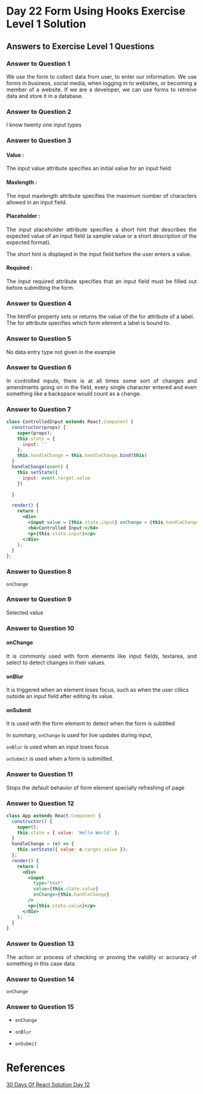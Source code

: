 # Day 22 Form Using Hooks Exercise Level 1 Solution
## Answers to Exercise Level 1 Questions
### Answer to Question 1
<p align="justify">We use the form to collect data from user, to enter our information. We use forms in business, social media, when logging in to websites, or becoming a member of a website. If we are a developer, we can use forms to retreive data and store it in a database.</p>

### Answer to Question 2
<p align="justify">I know twenty one input types</p>

### Answer to Question 3
<h4><b>Value :</b></h4>
<p align="justify">The input value attribute specifies an initial value for an input field:</p>

<h4><b>Maxlength :</b></h4>
<p align="justify">The input maxlength attribute specifies the maximum number of characters allowed in an input field.</p>

<h4><b>Placeholder :</b></h4>
<p align="justify">The input placeholder attribute specifies a short hint that describes the expected value of an input field (a sample value or a short description of the expected format).</p>

<p align="justify">The short hint is displayed in the input field before the user enters a value.</p>


<h4><b>Required :</b></h4>
<p align="justify">The input required attribute specifies that an input field must be filled out before submitting the form.</p>

### Answer to Question 4
<p align="justify">The htmlFor property sets or returns the value of the for attribute of a label. <br>The for attribute specifies which form element a label is bound to.</p>

### Answer to Question 5
<p align="justify">No data entry type not given in the example</p>

### Answer to Question 6
<p align="justify">In controlled inputs, there is at all times some sort of changes and amendments going on in the field, every single character entered and even something like a backspace would count as a change.</p>

### Answer to Question 7
```jsx
class ControlledInput extends React.Component {
  constructor(props) {
    super(props);
    this.state = {
      input: ''
    };
    this.handleChange = this.handleChange.bind(this)
  }
  handleChange(event) {
    this.setState({
      input: event.target.value
    })

  }

  render() {
    return (
      <div>
        <input value = {this.state.input} onChange = {this.handleChange}></input>
        <h4>Controlled Input:</h4>
        <p>{this.state.input}</p>
      </div>
    );
  }
};
```

### Answer to Question 8
`onChange`

### Answer to Question 9
<p align="justify">Selected value</p>

### Answer to Question 10

<h4><b>onChange</b></h4>
<p align="justify">It is commonly used with form elements like input fields, textarea, and select to detect changes in their values.</p>

<h4><b>onBlur</b></h4>
<p>It is triggered when an element loses focus, such as when the user clikcs outside an input field after editing its value.</p>

<h4><b>onSubmit</b></h4>
<p>It is used with the form element to detect when the form is subtitled<br>

In summary, <code>onChange</code> is used for live updates during input, <br>

<code>onBlur</code> is used when an input loses focus

<code>onSubmit</code> is used when a form is submitted.

### Answer to Question 11
<p align="justify"> Stops the default behavior of form element specially refreshing of page </p>

### Answer to Question 12
```jsx
class App extends React.Component {
  constructor() {
    super();
    this.state = { value: 'Hello World' };
  }
  handleChange = (e) => {
    this.setState({ value: e.target.value });
  };
  render() {
    return (
      <div>
        <input
          type="text"
          value={this.state.value}
          onChange={this.handleChange}
        />
        <p>{this.state.value}</p>
      </div>
    );
  }
}
```

### Answer to Question 13
<p align="justify">The action or process of checking or proving the validity or accuracy of something in this case data.</p>

### Answer to Question 14
`onChange`

### Answer to Question 15
- `onChange`

- `onBlur`

- `onSubmit`

# References
[30 Days Of React Solution Day 12](https://github.com/MelihKrts/30-Days-Of-React-Solution/blob/main/Day_12_Forms/Forms.md)